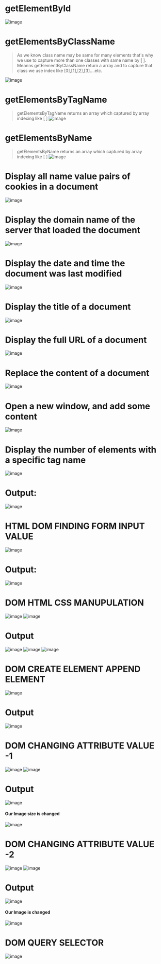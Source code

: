 # getElementById
![image](https://github.com/user-attachments/assets/585a09e0-04f0-452c-b76d-4e1d8e4bb6a0)
# getElementsByClassName
> As we know class name may be same for many elements that's why we use to capture more than one classes with same name by [ ].
> Meanns getElementByClassName return a array and to capture that class we use index like [0],[1],[2],[3]....etc.

![image](https://github.com/user-attachments/assets/32c05c50-deca-4ccd-9377-cde9f998b8cd)
# getElementsByTagName
> getElementsByTagName returns an array which captured by array indexing like [ ]
![image](https://github.com/user-attachments/assets/b6f79ee1-1677-4823-a545-a2d8b4d24f36)
# getElementsByName
> getElementsByName returns an array which captured by array indexing like [ ]
![image](https://github.com/user-attachments/assets/629e1973-c25a-4189-b902-70f7c45b718f)
# Display all name value pairs of cookies in a document
![image](https://github.com/user-attachments/assets/18bc4bfc-9d0c-4787-9fe5-2ee02916e408)
# Display the domain name of the server that loaded the document
![image](https://github.com/user-attachments/assets/4391dddb-7850-47df-b0d8-230521cbfa3a)
# Display the date and time the document was last modified
![image](https://github.com/user-attachments/assets/305a7511-3150-4919-b9c1-18c283ef1047)
# Display the title of a document
![image](https://github.com/user-attachments/assets/a5ae0b91-c3ce-40b8-bed6-808f151b4122)
# Display the full URL of a document
![image](https://github.com/user-attachments/assets/a26033e7-fbbe-4223-9667-fef4a79383ba)
# Replace the content of a document
![image](https://github.com/user-attachments/assets/4d3db020-c06f-4ef1-9682-7b36f92b5c0d)
# Open a new window, and add some content
![image](https://github.com/user-attachments/assets/564b6417-115d-4ecd-b90d-bb08f5e081b3)
# Display the number of elements with a specific tag name
![image](https://github.com/user-attachments/assets/13c01bd5-c41c-492a-8e92-1be0bc54bf64)
# Output:
![image](https://github.com/user-attachments/assets/4d8a2696-276c-4278-92a5-c3367ede8e61)
# HTML DOM FINDING FORM INPUT VALUE
![image](https://github.com/user-attachments/assets/97724314-ac3f-43ab-93bc-a2b35e018f19)
# Output:
![image](https://github.com/user-attachments/assets/04548868-4353-4cd4-941c-1caed0fd02ed)
# DOM HTML CSS MANUPULATION
![image](https://github.com/user-attachments/assets/fa3eebcd-db3b-423d-862d-f24f928c3d7f)
![image](https://github.com/user-attachments/assets/ee5d4eff-8891-4f6d-b459-61029ea409b5)
# Output
![image](https://github.com/user-attachments/assets/eedcf706-e0ba-4e30-8b45-75684cfe2190)
![image](https://github.com/user-attachments/assets/5f6d8968-6635-4e3c-820d-2a55c654106a)
![image](https://github.com/user-attachments/assets/7fa55143-62bb-4e49-b017-418b583fd77b)
# DOM CREATE ELEMENT APPEND ELEMENT
![image](https://github.com/user-attachments/assets/e8ef657a-03e4-41c5-9cdf-88e98f7aa8d5)
# Output
![image](https://github.com/user-attachments/assets/0f751cbe-ed97-4e41-b391-80395add5319)
# DOM CHANGING ATTRIBUTE VALUE -1
![image](https://github.com/user-attachments/assets/b6824557-8192-4444-a4e3-23d71cb4b3df)
![image](https://github.com/user-attachments/assets/c9b2f233-7bd5-4f45-8989-d846efb172af)
# Output
![image](https://github.com/user-attachments/assets/2f798626-441c-46b8-ba91-58a42157bde5) 
#### Our Image size is changed
![image](https://github.com/user-attachments/assets/9498c646-f5d2-48b2-9003-624a9addeeca)
# DOM CHANGING ATTRIBUTE VALUE -2
![image](https://github.com/user-attachments/assets/b6824557-8192-4444-a4e3-23d71cb4b3df)
![image](https://github.com/user-attachments/assets/dd847b8e-2ecf-4540-94f6-be0e1525024f)

# Output
![image](https://github.com/user-attachments/assets/2f798626-441c-46b8-ba91-58a42157bde5) 
#### Our Image is changed
![image](https://github.com/user-attachments/assets/57e2cb37-a1a0-4974-ba3e-089569cacb3d)
# DOM QUERY SELECTOR
![image](https://github.com/user-attachments/assets/4b6afccf-8fa0-4932-8d16-f26ceafd0d32)
